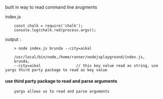 built in way to read command line arugments

index.js

        const chalk = require('chalk');
        console.log(chalk.red(process.argv));


output : 

        > node index.js brunda --city=aikal       

        /usr/local/bin/node,/home/runner/nodejsplayground/index.js,
        brunda,
        --city=aikal                // this key value read as string, use yargs third party package to read as key value


#### use third party package to read and parse arguments

        yargs allows us to read and parse arguments
